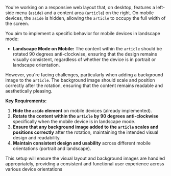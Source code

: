 You're working on a responsive web layout that, on desktop, features a left-side menu (`aside`) and a content area (`article`) on the right. On mobile devices, the `aside` is hidden, allowing the `article` to occupy the full width of the screen.

You aim to implement a specific behavior for mobile devices in landscape mode:

- **Landscape Mode on Mobile:** The content within the `article` should be rotated 90 degrees anti-clockwise, ensuring that the design remains visually consistent, regardless of whether the device is in portrait or landscape orientation.

However, you're facing challenges, particularly when adding a background image to the `article`. The background image should scale and position correctly after the rotation, ensuring that the content remains readable and aesthetically pleasing.

**Key Requirements:**

1. **Hide the `aside` element** on mobile devices (already implemented).
2. **Rotate the content within the `article` by 90 degrees anti-clockwise** specifically when the mobile device is in landscape mode.
3. **Ensure that any background image added to the `article` scales and positions correctly** after the rotation, maintaining the intended visual design and readability.
4. **Maintain consistent design and usability** across different mobile orientations (portrait and landscape).

This setup will ensure the visual layout and background images are handled appropriately, providing a consistent and functional user experience across various device orientations
